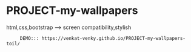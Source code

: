 # PROJECT-my-wallpapers

html,css,bootstrap --> screen compatibility,stylish



         DEMO::: https://venkat-venky.github.io/PROJECT-my-wallpapers-toil/
